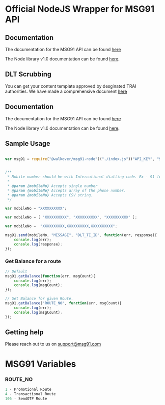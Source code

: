 # Official NodeJS Wrapper for MSG91 API 


## Documentation


The documentation for the MSG91 API can be found [here](http://docs.msg91.com/ "MSG91 Docs Homepage")

The Node library v1.0 documentation can be found [here](https://github.com/MSG91/MSG91-node/blob/master/README.md).

## DLT Scrubbing
You can get your content template approved by desginated TRAI authorities. We have made a comprehensive document [here](https://help.msg91.com/article/348-dlt-registration "MSG91 DLT") 

## Documentation


The documentation for the MSG91 API can be found [here](http://docs.msg91.com/ "MSG91 Docs Homepage")

The Node library v1.0 documentation can be found [here](https://github.com/MSG91/MSG91-node/blob/master/README.md).

## Sample Usage

```javascript

var msg91 = require("@walkover/msg91-node")("./index.js")("API_KEY", "SENDER_ID", "ROUTE_NO" );


/**
 * Mobile number should be with International dialling code. Ex - 91 for India, 44 for UK. 
 *
 * @param {mobileNo} Accepts single number
 * @param {mobileNo} Accepts array of the phone number.
 * @param {mobileNo} Accepts CSV string.
 */

var mobileNo = "XXXXXXXXXX";

var mobileNo = [ "XXXXXXXXXX", "XXXXXXXXXX", "XXXXXXXXXX" ];

var mobileNo =  "XXXXXXXXXX,XXXXXXXXXX,XXXXXXXXXX";

msg91.send(mobileNo, "MESSAGE", "DLT_TE_ID", function(err, response){
    console.log(err);
    console.log(response);
});
```




### Get Balance for a route

```javascript
// Default 
msg91.getBalance(function(err, msgCount){
    console.log(err);
    console.log(msgCount);
});

// Get Balance for given Route.
msg91.getBalance("ROUTE_NO", function(err, msgCount){
    console.log(err);
    console.log(msgCount);
});
```

## Getting help

Please reach out to us on support@msg91.com


# MSG91 Variables


### ROUTE_NO
```javascript
1 - Promotional Route
4 - Transactional Route
106 - SendOTP Route
```
